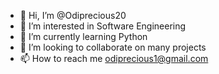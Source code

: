 - 👋 Hi, I’m @Odiprecious20
- 👀 I’m interested in Software Engineering
- 🌱 I’m currently learning Python
- 💞️ I’m looking to collaborate on many projects
- 📫 How to reach me odiprecious1@gmail.com

<!---
Odiprecious20/Odiprecious20 is a ✨ special ✨ repository because its `README.md` (this file) appears on your GitHub profile.
You can click the Preview link to take a look at your changes.
--->
